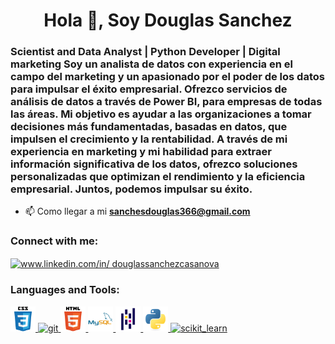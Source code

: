 <h1 align="center">Hola 👋, Soy Douglas Sanchez</h1>

<h3>Scientist and Data Analyst | Python Developer | Digital marketing
Soy un analista de datos con experiencia en el campo del marketing y un apasionado por el poder de los datos para impulsar el éxito empresarial. Ofrezco servicios de análisis de datos a través de Power BI, para empresas de todas las áreas. Mi objetivo es ayudar a las organizaciones a tomar decisiones más fundamentadas, basadas en datos, que impulsen el crecimiento y la rentabilidad. A través de mi experiencia en marketing y mi habilidad para extraer información significativa de los datos, ofrezco soluciones personalizadas que optimizan el rendimiento y la eficiencia empresarial. Juntos, podemos impulsar su éxito.</h3>

- 📫 Como llegar a mi **sanchesdouglas366@gmail.com**

<h3 align="left">Connect with me:</h3>
<p align="left">
<a href="https://linkedin.com/in/www.linkedin.com/in/ douglassanchezcasanova" target="blank"><img align="center" src="https://raw.githubusercontent.com/rahuldkjain/github-profile-readme-generator/master/src/images/icons/Social/linked-in-alt.svg" alt="www.linkedin.com/in/ douglassanchezcasanova" height="30" width="40" /></a>
</p>

<h3 align="left">Languages and Tools:</h3>
<p align="left"> <a href="https://www.w3schools.com/css/" target="_blank" rel="noreferrer"> <img src="https://raw.githubusercontent.com/devicons/devicon/master/icons/css3/css3-original-wordmark.svg" alt="css3" width="40" height="40"/> </a> <a href="https://git-scm.com/" target="_blank" rel="noreferrer"> <img src="https://www.vectorlogo.zone/logos/git-scm/git-scm-icon.svg" alt="git" width="40" height="40"/> </a> <a href="https://www.w3.org/html/" target="_blank" rel="noreferrer"> <img src="https://raw.githubusercontent.com/devicons/devicon/master/icons/html5/html5-original-wordmark.svg" alt="html5" width="40" height="40"/> </a> <a href="https://www.mysql.com/" target="_blank" rel="noreferrer"> <img src="https://raw.githubusercontent.com/devicons/devicon/master/icons/mysql/mysql-original-wordmark.svg" alt="mysql" width="40" height="40"/> </a> <a href="https://pandas.pydata.org/" target="_blank" rel="noreferrer"> <img src="https://raw.githubusercontent.com/devicons/devicon/2ae2a900d2f041da66e950e4d48052658d850630/icons/pandas/pandas-original.svg" alt="pandas" width="40" height="40"/> </a> <a href="https://www.python.org" target="_blank" rel="noreferrer"> <img src="https://raw.githubusercontent.com/devicons/devicon/master/icons/python/python-original.svg" alt="python" width="40" height="40"/> </a> <a href="https://scikit-learn.org/" target="_blank" rel="noreferrer"> <img src="https://upload.wikimedia.org/wikipedia/commons/0/05/Scikit_learn_logo_small.svg" alt="scikit_learn" width="40"
